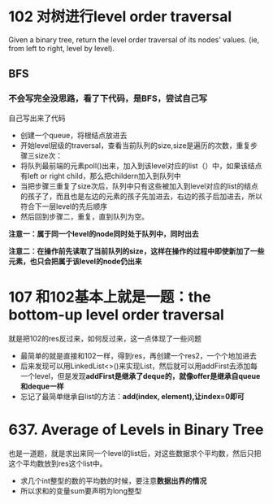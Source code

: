 # 102 对树进行level order traversal

Given a binary tree, return the level order traversal of its nodes' values. (ie, from left to right, level by level).

## BFS
### 不会写完全没思路，看了下代码，是BFS，尝试自己写
自己写出来了代码

* 创建一个queue，将根结点放进去
* 开始level层级的traversal，查看当前队列的size,size是遍历的次数，重复步骤三size次：
* 将队列最前端的元素poll()出来，加入到该level对应的list<INteger>（）中，如果该结点有left or right child，那么把childern加入到队列中
* 当把步骤三重复了size次后，队列中只有这些被加入到level对应的list的结点的孩子了，而且也是左边的元素的孩子先加进去，右边的孩子后加进去，所以符合下一层level的先后顺序
* 然后回到步骤二，重复，直到队列为空。

**注意一：属于同一个level的node同时处于队列中，同时出去**

**注意二：在操作前先读取了当前队列的size，这样在操作的过程中即使新加了一些元素，也只会把属于该level的node仍出来**

# 107 和102基本上就是一题：the bottom-up level order traversal 
就是把102的res反过来，如何反过来，这一点体现了一些问题

* 最简单的就是直接和102一样，得到res，再创建一个res2，一个个地加进去
* 后来发现可以用LinkedList<>()来实现List，然后就可以用addFirst去添加每一个level，但是发现**addFirst是继承了deque的，就像offer是继承自queue和deque一样**
* 忘记了最简单继承自list的方法：**add(index, element),让index=0即可**

# 637. Average of Levels in Binary Tree

也是一道题，就是求出来同一个level的list后，对这些数据求个平均数，然后只把这个平均数放到res这个list中。
* 求几个int整型的数的平均数的时候，要注意**数据出界的情况**
* 所以求和的变量sum要声明为long整型
